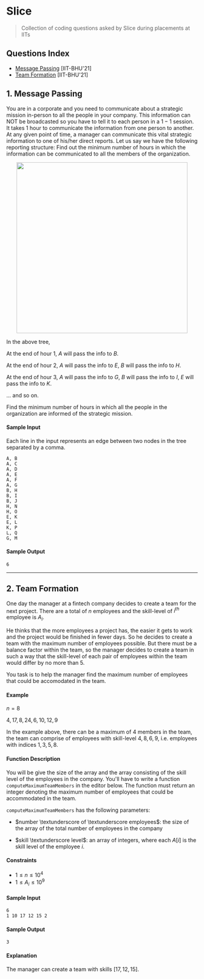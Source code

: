 # Slice
> Collection of coding questions asked by Slice during placements at IITs

## Questions Index

* [Message Passing](#1-message-passing) [IIT-BHU'21]
* [Team Formation](#2-team-formation) [IIT-BHU'21]

## 1. Message Passing

You are in a corporate and you need to communicate about a strategic mission in-person to all the people in your company. This information can NOT be broadcasted so you have to tell it to each person in a $1-1$ session. It takes $1$ hour to communicate the information from one person to another. At any given point of time, a manager can communicate this vital strategic information to one of his/her direct reports. Let us say we have the following reporting structure: Find out the minimum number of hours in which the information can be communicated to all the members of the organization.

<p align="center">
  <img src="https://github.com/mrsac7/placement-resources/blob/main/Slice/tree.png" width="450">
<p>

In the above tree, 

At the end of hour $1$, $A$ will pass the info to $B$.

At the end of hour $2$, $A$ will pass the info to $E$, $B$ will pass the info to $H$.

At the end of hour $3$, $A$ will pass the info to $G$, $B$ will pass the info to $I$, $E$ will pass the info to $K$.

... and so on.

Find the minimum number of hours in which all the people in the organization are informed of the strategic mission.

#### Sample Input

Each line in the input represents an edge between two nodes in the tree separated by a comma.

```shell
A, B
A, C
A, D
A, E
A, F
A, G
B, H
B, I
B, J
H, N
H, O
E, K
E, L
K, P
L, Q
G, M
```

#### Sample Output

```shell
6
```

---

## 2. Team Formation

One day the manager at a fintech company decides to create a team for the next project. There are a total of $n$ employees and the skill-level of $i^{th}$ employee is $A_i$.

He thinks that the more employees a project has, the easier it gets to work and the project would be finished in fewer days. So he decides to create a team with the maximum number of employees possible. But there must be a balance factor within the team, so the manager decides to create a team in such a way that the skill-level of each pair of employees within the team would differ by no more than 5.

You task is to help the manager find the maximum number of employees that could be accomodated in the team.

#### Example

$n = 8$

$4, 17, 8, 24, 6, 10, 12, 9$

In the example above, there can be a maximum of $4$ members in the team, the team can comprise of employees with skill-level $4, 8, 6, 9$, i.e. employees with indices $1, 3, 5, 8$.

#### Function Description

You will be give the size of the array and the array consisting of the skill level of the employees in the company. You'll have to write a function `computeMaximumTeamMembers` in the editor below. The function must return an integer denoting the maximum number of employees that could be accommodated in the team.

`computeMaximumTeamMembers` has the following parameters:

* $number \textunderscore of \textunderscore employees$: the size of the array of the total number of employees in the company
  
* $skill \textunderscore level$: an array of integers, where each $A[i]$ is the skill level of the employee $i$.
  
#### Constraints
  
* $1 \leq n \leq 10^4$
* $1 \leq A_i \leq 10^9$

#### Sample Input

```shell
6
1 10 17 12 15 2
```

#### Sample Output

```
3
```

#### Explanation

The manager can create a team with skills $[17, 12, 15]$.
